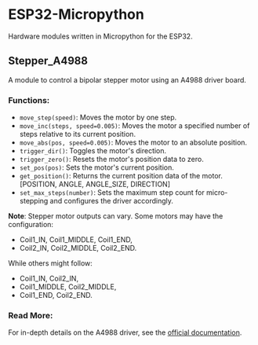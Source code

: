 # ESP32-Micropython
Hardware modules written in Micropython for the ESP32.

## Stepper_A4988
A module to control a bipolar stepper motor using an A4988 driver board.

### Functions:
- `move_step(speed)`: Moves the motor by one step.
- `move_inc(steps, speed=0.005)`: Moves the motor a specified number of steps relative to its current position.
- `move_abs(pos, speed=0.005)`: Moves the motor to an absolute position.
- `trigger_dir()`: Toggles the motor's direction.
- `trigger_zero()`: Resets the motor's position data to zero.
- `set_pos(pos)`: Sets the motor's current position.  
- `get_position()`: Returns the current position data of the motor. [POSITION, ANGLE, ANGLE_SIZE, DIRECTION]
- `set_max_steps(number)`: Sets the maximum step count for micro-stepping and configures the driver accordingly.

**Note**: Stepper motor outputs can vary. Some motors may have the configuration: 
- Coil1_IN, Coil1_MIDDLE, Coil1_END, 
- Coil2_IN, Coil2_MIDDLE, Coil2_END.

While others might follow: 
- Coil1_IN, Coil2_IN, 
- Coil1_MIDDLE, Coil2_MIDDLE, 
- Coil1_END, Coil2_END.

### Read More:
For in-depth details on the A4988 driver, see the [official documentation](https://www.pololu.com/file/0J450/a4988_DMOS_microstepping_driver_with_translator.pdf).

